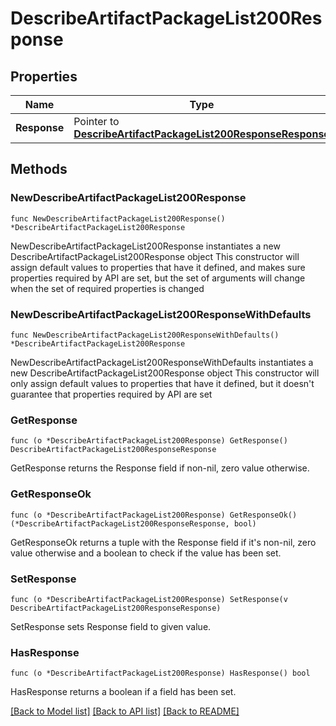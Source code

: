 # DescribeArtifactPackageList200Response

## Properties

Name | Type | Description | Notes
------------ | ------------- | ------------- | -------------
**Response** | Pointer to [**DescribeArtifactPackageList200ResponseResponse**](DescribeArtifactPackageList200ResponseResponse.md) |  | [optional] 

## Methods

### NewDescribeArtifactPackageList200Response

`func NewDescribeArtifactPackageList200Response() *DescribeArtifactPackageList200Response`

NewDescribeArtifactPackageList200Response instantiates a new DescribeArtifactPackageList200Response object
This constructor will assign default values to properties that have it defined,
and makes sure properties required by API are set, but the set of arguments
will change when the set of required properties is changed

### NewDescribeArtifactPackageList200ResponseWithDefaults

`func NewDescribeArtifactPackageList200ResponseWithDefaults() *DescribeArtifactPackageList200Response`

NewDescribeArtifactPackageList200ResponseWithDefaults instantiates a new DescribeArtifactPackageList200Response object
This constructor will only assign default values to properties that have it defined,
but it doesn't guarantee that properties required by API are set

### GetResponse

`func (o *DescribeArtifactPackageList200Response) GetResponse() DescribeArtifactPackageList200ResponseResponse`

GetResponse returns the Response field if non-nil, zero value otherwise.

### GetResponseOk

`func (o *DescribeArtifactPackageList200Response) GetResponseOk() (*DescribeArtifactPackageList200ResponseResponse, bool)`

GetResponseOk returns a tuple with the Response field if it's non-nil, zero value otherwise
and a boolean to check if the value has been set.

### SetResponse

`func (o *DescribeArtifactPackageList200Response) SetResponse(v DescribeArtifactPackageList200ResponseResponse)`

SetResponse sets Response field to given value.

### HasResponse

`func (o *DescribeArtifactPackageList200Response) HasResponse() bool`

HasResponse returns a boolean if a field has been set.


[[Back to Model list]](../README.md#documentation-for-models) [[Back to API list]](../README.md#documentation-for-api-endpoints) [[Back to README]](../README.md)


